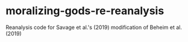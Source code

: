 # moralizing-gods-re-reanalysis
Reanalysis code for Savage et al.'s (2019) modification of Beheim et al. (2019)
